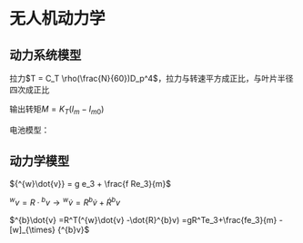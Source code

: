 # 无人机动力学

## 动力系统模型
拉力$T = C_T \rho(\frac{N}{60})D_p^4$，拉力与转速平方成正比，与叶片半径四次成正比

输出转矩$M = K_T(I_m - I_{m0})$

电池模型：

## 动力学模型

${^{w}\dot{v}} = g e_3 + \frac{f Re_3}{m}$

${^{w}v} = R · {^bv} \rightarrow {^{w}\dot{v}} =R^b\dot{v} +\dot{R}{^{b}v}$ 

$^{b}\dot{v} =R^T(^{w}\dot{v} -\dot{R}^{b}v) =gR^Te_3+\frac{fe_3}{m} - [w]_{\times} {^{b}v}$
